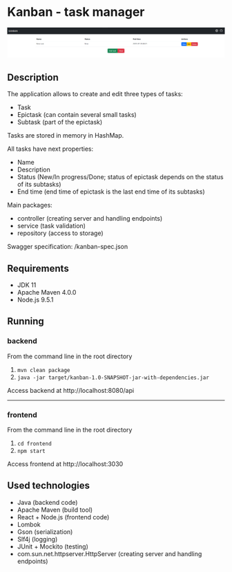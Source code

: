 # Kanban - task manager

![Screenshot](image.png)

## Description
The application allows to create and edit three types of tasks:
* Task
* Epictask (can contain several small tasks)
* Subtask (part of the epictask)

Tasks are stored in memory in HashMap.

All tasks have next properties:
* Name
* Description
* Status (New/In progress/Done; status of epictask depends on the status of its subtasks)
* End time (end time of epictask is the last end time of its subtasks)

Main packages:
* controller (creating server and handling endpoints)
* service (task validation)
* repository (access to storage)

Swagger specification: /kanban-spec.json

## Requirements
* JDK 11
* Apache Maven 4.0.0
* Node.js 9.5.1

## Running
### backend

From the command line in the root directory
1. `mvn clean package`
2. `java -jar target/kanban-1.0-SNAPSHOT-jar-with-dependencies.jar`

Access backend at http://localhost:8080/api

---
### frontend

From the command line in the root directory
1. `cd frontend`
2. `npm start`

Access frontend at http://localhost:3030

## Used technologies
* Java (backend code)
* Apache Maven (build tool)
* React + Node.js (frontend code)
* Lombok
* Gson (serialization)
* Slf4j (logging)
* JUnit + Mockito (testing)
* com.sun.net.httpserver.HttpServer (creating server and handling endpoints)
